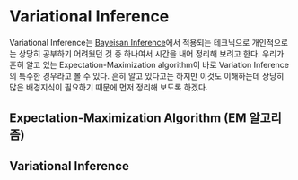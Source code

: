 # Variational Inference

Variational Inference는 [Bayeisan Inference](/docs/research/bayesian-inference)에서 적용되는 테크닉으로 개인적으로는 상당히 공부하기 어려웠던 것 중 하나여서 시간을 내어 정리해 보려고 한다.
우리가 흔히 알고 있는 Expectation-Maximization algorithm이 바로 Variation Inference의 특수한 경우라고 볼 수 있다. 흔히 알고 있다고는 하지만 이것도 이해하는데 상당히 많은 배경지식이 필요하기 때문에 먼저 정리해 보도록 하겠다.

## Expectation-Maximization Algorithm (EM 알고리즘)

## Variational Inference